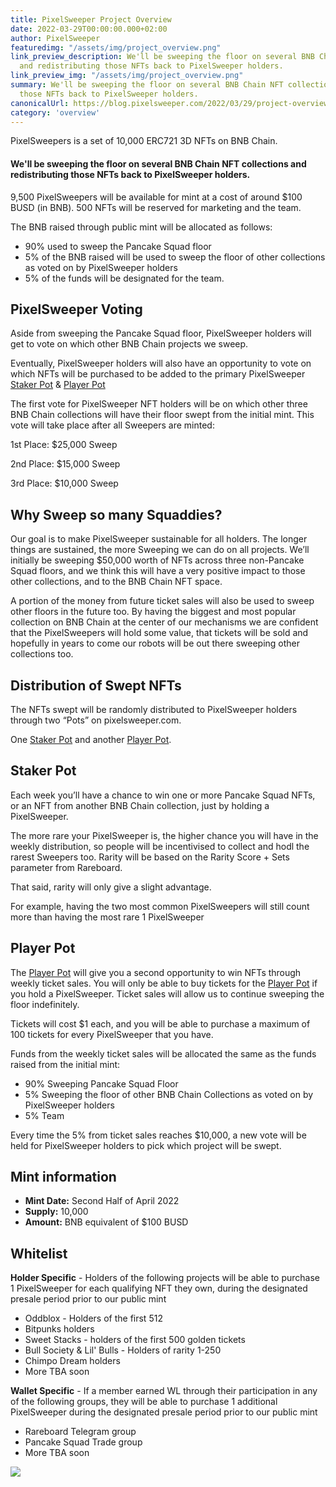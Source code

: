 ```yaml
---
title: PixelSweeper Project Overview
date: 2022-03-29T00:00:00.000+02:00
author: PixelSweeper
featuredimg: "/assets/img/project_overview.png"
link_preview_description: We'll be sweeping the floor on several BNB Chain NFT collections
  and redistributing those NFTs back to PixelSweeper holders.
link_preview_img: "/assets/img/project_overview.png"
summary: We'll be sweeping the floor on several BNB Chain NFT collections and redistributing
  those NFTs back to PixelSweeper holders.
canonicalUrl: https://blog.pixelsweeper.com/2022/03/29/project-overview-pixelsweeper/
category: 'overview'
---
```

PixelSweepers is a set of 10,000 ERC721 3D NFTs on BNB Chain.

#### **We'll be sweeping the floor on several BNB Chain NFT collections and redistributing those NFTs back to PixelSweeper holders.**

9,500 PixelSweepers will be available for mint at a cost of around $100 BUSD (in BNB). 500 NFTs will be reserved for marketing and the team.

The BNB raised through public mint will be allocated as follows:

* 90% used to sweep the Pancake Squad floor
* 5% of the BNB raised will be used to sweep the floor of other collections as voted on by PixelSweeper holders
* 5% of the funds will be designated for the team.

## PixelSweeper Voting

Aside from sweeping the Pancake Squad floor, PixelSweeper holders will get to vote on which other BNB Chain projects we sweep.

Eventually, PixelSweeper holders will also have an opportunity to vote on which NFTs will be purchased to be added to the primary PixelSweeper [Staker Pot]() & [Player Pot](https://blog.pixelsweeper.com/2022/04/13/pixelsweeper-player-pot-overview/ "Player Pot Overview")

The first vote for PixelSweeper NFT holders will be on which other three BNB Chain collections will have their floor swept from the initial mint. This vote will take place after all Sweepers are minted:

1st Place: $25,000 Sweep

2nd Place: $15,000 Sweep

3rd Place: $10,000 Sweep

## Why Sweep so many Squaddies?

Our goal is to make PixelSweeper sustainable for all holders. The longer things are sustained, the more Sweeping we can do on all projects. We’ll initially be sweeping $50,000 worth of NFTs across three non-Pancake Squad floors, and we think this will have a very positive impact to those other collections, and to the BNB Chain NFT space.

A portion of the money from future ticket sales will also be used to sweep other floors in the future too. By having the biggest and most popular collection on BNB Chain at the center of our mechanisms we are confident that the PixelSweepers will hold some value, that tickets will be sold and hopefully in years to come our robots will be out there sweeping other collections too.

## **Distribution of Swept NFTs**

The NFTs swept will be randomly distributed to PixelSweeper holders through two “Pots” on pixelsweeper.com.

One [Staker Pot](https://blog.pixelsweeper.com/2022/04/05/pixelsweeper-staker-pot-overview/ "Staker Pot Overview") and another [Player Pot](https://blog.pixelsweeper.com/2022/04/13/pixelsweeper-player-pot-overview/ "Player Pot Overview").

## **Staker Pot**

Each week you’ll have a chance to win one or more Pancake Squad NFTs, or an NFT from another BNB Chain collection, just by holding a PixelSweeper.

The more rare your PixelSweeper is, the higher chance you will have in the weekly distribution, so people will be incentivised to collect and hodl the rarest Sweepers too. Rarity will be based on the Rarity Score + Sets parameter from Rareboard.

That said, rarity will only give a slight advantage.

For example, having the two most common PixelSweepers will still count more than having the most rare 1 PixelSweeper

## **Player Pot**

The [Player Pot](https://blog.pixelsweeper.com/2022/04/13/pixelsweeper-player-pot-overview/ "Player Pot Overview") will give you a second opportunity to win NFTs through weekly ticket sales. You will only be able to buy tickets for the [Player Pot]() if you hold a PixelSweeper. Ticket sales will allow us to continue sweeping the floor indefinitely.

Tickets will cost $1 each, and you will be able to purchase a maximum of 100 tickets for every PixelSweeper that you have.

Funds from the weekly ticket sales will be allocated the same as the funds raised from the initial mint:

* 90% Sweeping Pancake Squad Floor
* 5% Sweeping the floor of other BNB Chain Collections as voted on by PixelSweeper holders
* 5% Team

Every time the 5% from ticket sales reaches $10,000, a new vote will be held for PixelSweeper holders to pick which project will be swept.

## **Mint information**

* **Mint Date:** Second Half of April 2022
* **Supply:** 10,000
* **Amount:** BNB equivalent of $100 BUSD

## **Whitelist**

**Holder Specific** - Holders of the following projects will be able to purchase 1 PixelSweeper for each qualifying NFT they own, during the designated presale period prior to our public mint

* Oddblox - Holders of the first 512
* Bitpunks holders
* Sweet Stacks - holders of the first 500 golden tickets
* Bull Society & Lil' Bulls - Holders of rarity 1-250
* Chimpo Dream holders
* More TBA soon

**Wallet Specific** - If a member earned WL through their participation in any of the following groups, they will be able to purchase 1 additional PixelSweeper during the designated presale period prior to our public mint

* Rareboard Telegram group
* Pancake Squad Trade group
* More TBA soon

![](/assets/img/untitled-design-10.png)
